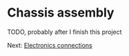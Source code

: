 # Chassis assembly
TODO, probably after I finish this project </br>

Next: [Electronics connections](https://github.com/Tai-Min/Statek-UAV/blob/master/instructions/01_electronics_connections.md)
